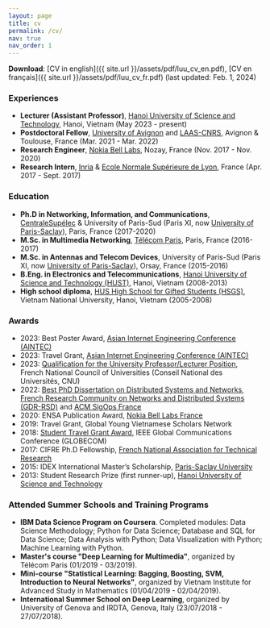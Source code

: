 ```yaml
---
layout: page
title: cv
permalink: /cv/
nav: true
nav_order: 1
---
```


**Download**: [CV in english]({{ site.url }}/assets/pdf/luu_cv_en.pdf), [CV en français]({{ site.url }}/assets/pdf/luu_cv_fr.pdf) (last updated: Feb. 1, 2024)

### Experiences
* **Lecturer (Assistant Professor)**, [Hanoi University of Science and Technology](https://seee.hust.edu.vn/), Hanoi, Vietnam (May 2023 - present)
* **Postdoctoral Fellow**, [University of Avignon](https://lia.univ-avignon.fr/) and [LAAS-CNRS](https://www.laas.fr/public/), Avignon & Toulouse, France (Mar. 2021 - Mar. 2022)
* **Research Engineer**, [Nokia Bell Labs](https://www.bell-labs.com/), Nozay, France (Nov. 2017 - Nov. 2020)
* **Research Intern**, [Inria](https://www.inria.fr/en) & [Ecole Normale Supérieure de Lyon](http://www.ens-lyon.fr/), France (Apr. 2017 - Sept. 2017)

### Education
* **Ph.D in Networking, Information, and Communications**, [CentraleSupélec](https://www.centralesupelec.fr/) & University of Paris-Sud (Paris XI, now [University of Paris-Saclay](https://www.universite-paris-saclay.fr/)), Paris, France (2017-2020)
* **M.Sc. in Multimedia Networking**, [Télécom Paris](https://www.telecom-paris.fr/), Paris, France (2016-2017)
* **M.Sc. in Antennas and Telecom Devices**, University of Paris-Sud (Paris XI, now [University of Paris-Saclay](https://www.universite-paris-saclay.fr/)), Orsay, France (2015-2016)
* **B.Eng. in Electronics and Telecommunications**, [Hanoi University of Science and Technology (HUST)](https://hust.edu.vn/), Hanoi, Vietnam (2008-2013)
* **High school diploma**, [HUS High School for Gifted Students (HSGS)](https://hsgs.edu.vn/), Vietnam National University, Hanoi, Vietnam (2005-2008)

### Awards
* 2023: Best Poster Award, [Asian Internet Engineering Conference (AINTEC)](https://interlab.ait.ac.th/aintec2023/)
* 2023: Travel Grant, [Asian Internet Engineering Conference (AINTEC)](https://interlab.ait.ac.th/aintec2023/)
* 2023: [Qualification for the University Professor/Lecturer Position](https://www.galaxie.enseignementsup-recherche.gouv.fr/ensup/qualification/Resultats_2023/Qualifies_MCF2023.pdf), French National Council of Universities (Conseil National des Universités, CNU)
* 2022: [Best PhD Dissertation on Distributed Systems and Networks](https://gdr-rsd.fr/laureats-prix-de-these-2022/), [French Research Community on Networks and Distributed Systems (GDR-RSD)](https://gdr-rsd.cnrs.fr/) and [ACM SigOps France](http://www.sigops-france.fr/)
* 2020: ENSA Publication Award, [Nokia Bell Labs France](https://www.bell-labs.com/)
* 2019: Travel Grant, Global Young Vietnamese Scholars Network
* 2018: [Student Travel Grant Award](https://globecom2018.ieee-globecom.org/content/student-travel-grants.html), IEEE Global Communications Conference (GLOBECOM) 
* 2017: CIFRE Ph.D Fellowship, [French National Association for Technical Research](https://www.anrt.asso.fr/fr)
* 2015: IDEX International Master’s Scholarship, [Paris-Saclay University](https://www.universite-paris-saclay.fr/)
* 2013: Student Research Prize (first runner-up), [Hanoi University of Science and Technology](https://hust.edu.vn/)

### Attended Summer Schools and Training Programs
* **IBM Data Science Program on Coursera**. Completed modules: Data Science Methodology; Python for Data Science; Database and SQL for Data Science; Data Analysis with Python; Data Visualization with Python; Machine Learning with Python.
* **Master's course "Deep Learning for Multimedia"**, organized by Télécom Paris (01/2019 - 03/2019).
* **Mini-course "Statistical Learning: Bagging, Boosting, SVM, Introduction to Neural Networks"**, organized by Vietnam Institute for Advanced Study in Mathematics (01/04/2019 - 02/04/2019).
* **International Summer School on Deep Learning**, organized by University of Genova and IRDTA, Genova, Italy (23/07/2018 - 27/07/2018).

